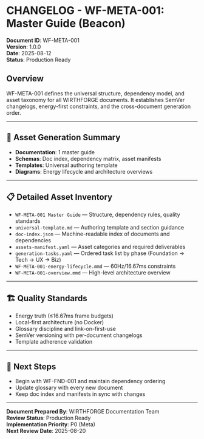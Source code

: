# CHANGELOG - WF-META-001: Master Guide (Beacon)

**Document ID**: WF-META-001  
**Version**: 1.0.0  
**Date**: 2025-08-12  
**Status**: Production Ready

## Overview

WF-META-001 defines the universal structure, dependency model, and asset taxonomy for all WIRTHFORGE documents. It establishes SemVer changelogs, energy-first constraints, and the cross-document generation order.

---

## 🎯 Asset Generation Summary

- **Documentation**: 1 master guide
- **Schemas**: Doc index, dependency matrix, asset manifests
- **Templates**: Universal authoring template
- **Diagrams**: Energy lifecycle and architecture overviews

---

## 📋 Detailed Asset Inventory

- `WF-META-001 Master Guide` — Structure, dependency rules, quality standards
- `universal-template.md` — Authoring template and section guidance
- `doc-index.json` — Machine-readable index of documents and dependencies
- `assets-manifest.yaml` — Asset categories and required deliverables
- `generation-tasks.yaml` — Ordered task list by phase (Foundation → Tech → UX → Biz)
- `WF-META-001-energy-lifecycle.mmd` — 60Hz/16.67ms constraints
- `WF-META-001-overview.mmd` — High-level architecture overview

---

## 🏗️ Quality Standards
- Energy truth (≤16.67ms frame budgets)
- Local-first architecture (no Docker)
- Glossary discipline and link-on-first-use
- SemVer versioning with per-document changelogs
- Template adherence validation

---

## 🔄 Next Steps
- Begin with WF-FND-001 and maintain dependency ordering
- Update glossary with every new document
- Keep doc index and manifests in sync with changes

---

**Document Prepared By**: WIRTHFORGE Documentation Team  
**Review Status**: Production Ready  
**Implementation Priority**: P0 (Meta)  
**Next Review Date**: 2025-08-20 